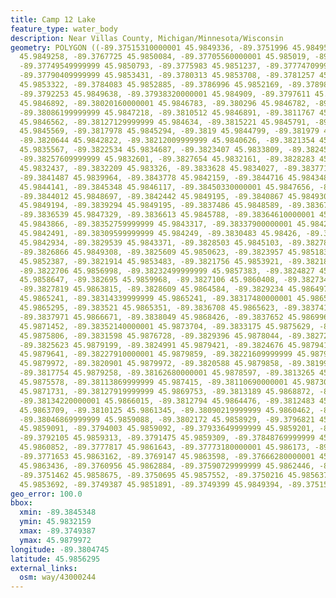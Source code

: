 ```yaml
---
title: Camp 12 Lake
feature_type: water_body
description: Near Villas County, Michigan/Minnesota/Wisconsin
geometry: POLYGON ((-89.37515310000001 45.9849336, -89.3751996 45.9849531, -89.3759536
  45.9849258, -89.3767725 45.9850084, -89.37705560000001 45.985019, -89.3773071 45.9850411,
  -89.37749549999999 45.9850793, -89.3775983 45.9851237, -89.37774709999999 45.9852387,
  -89.37790409999999 45.9853431, -89.3780313 45.9853708, -89.3781257 45.9853707, -89.3782819
  45.9853322, -89.3784083 45.9852885, -89.3786996 45.9852169, -89.3789828 45.9850682,
  -89.3792253 45.9849638, -89.37938320000001 45.984909, -89.3797611 45.9848154, -89.3801386
  45.9846892, -89.38020160000001 45.9846783, -89.380296 45.9846782, -89.3806103 45.9847221,
  -89.38086199999999 45.9847218, -89.3810512 45.9846891, -89.3811767 45.984656, -89.38120809999999
  45.9846562, -89.38127129999999 45.984634, -89.3815221 45.9845791, -89.38167970000001
  45.9845569, -89.3817978 45.9845294, -89.3819 45.9844799, -89.381979 45.9844139,
  -89.3820644 45.9842822, -89.38212009999999 45.9840626, -89.3821354 45.9837769, -89.38219839999999
  45.9835567, -89.3822534 45.9834687, -89.3823407 45.9833809, -89.3824504 45.9833095,
  -89.38257609999999 45.9832601, -89.3827654 45.9832161, -89.3828283 45.9832159, -89.3829853
  45.9832437, -89.3832209 45.983326, -89.3833628 45.9834027, -89.38377199999999 45.9836884,
  -89.3841487 45.9839964, -89.3843778 45.9842159, -89.3844716 45.9843481, -89.3845031
  45.9844141, -89.3845348 45.9846117, -89.38450330000001 45.9847656, -89.384433 45.9848479,
  -89.3844012 45.9848697, -89.3842442 45.9849195, -89.3840867 45.9849305, -89.3840239
  45.9849194, -89.3839294 45.9849195, -89.3837486 45.9848589, -89.38367820000001 45.9847989,
  -89.3836539 45.9847329, -89.3836613 45.9845788, -89.38364610000001 45.984491, -89.38359079999999
  45.9843866, -89.38352759999999 45.9843317, -89.38337900000001 45.9842764, -89.3832219
  45.9842491, -89.38309599999999 45.984249, -89.3830483 45.98426, -89.38299309999999
  45.9842934, -89.3829539 45.9843371, -89.3828503 45.9845103, -89.38278939999999 45.9847547,
  -89.3826866 45.9849308, -89.3825609 45.9850623, -89.3823957 45.9851835, -89.3823015
  45.9852387, -89.3821914 45.9853483, -89.3821756 45.9853921, -89.3821839 45.985436,
  -89.3822706 45.9856998, -89.38232499999999 45.9857383, -89.3824827 45.9857825, -89.3826012
  45.9858647, -89.382695 45.9859968, -89.3827106 45.9860408, -89.382734 45.9862603,
  -89.3827819 45.9863815, -89.3828609 45.9864584, -89.3829234 45.986497, -89.383049
  45.9865241, -89.38314339999999 45.9865241, -89.38317480000001 45.9865355, -89.38342660000001
  45.9865295, -89.383521 45.9865351, -89.3836708 45.9865623, -89.38374140000001 45.986601,
  -89.3837971 45.9866671, -89.3838049 45.9868426, -89.3837652 45.9869966, -89.38368610000001
  45.9871452, -89.38352140000001 45.9873704, -89.3833175 45.9875629, -89.38329210000001
  45.9875806, -89.3831598 45.9876728, -89.3829396 45.9878044, -89.38272000000001 45.987887,
  -89.3825623 45.9879199, -89.3824991 45.9879421, -89.3824676 45.9879419, -89.38240519999999
  45.9879641, -89.38227910000001 45.9879859, -89.38221609999999 45.9879861, -89.38218449999999
  45.9879972, -89.3820901 45.9879972, -89.3820588 45.9879858, -89.3819958 45.9879861,
  -89.3817754 45.9879258, -89.38162680000001 45.9878597, -89.3813265 45.9876511, -89.38123229999999
  45.9875578, -89.38113869999999 45.987415, -89.38110690000001 45.9873045, -89.3811382
  45.9871731, -89.38127919999999 45.9869753, -89.3813189 45.9868872, -89.3813497 45.9867332,
  -89.38134220000001 45.9866015, -89.3812794 45.9864476, -89.3812483 45.9864148, -89.38123179999999
  45.9863709, -89.3810125 45.9861345, -89.38090219999999 45.9860462, -89.3807216 45.9859586,
  -89.38046869999999 45.9859088, -89.3802172 45.9858929, -89.3796821 45.9858984, -89.3795875
  45.9859091, -89.3794003 45.9859092, -89.37933649999999 45.9859201, -89.379242 45.9859202,
  -89.3792105 45.9859313, -89.3791475 45.9859309, -89.37848769999999 45.9860522, -89.3782355
  45.9860852, -89.3777817 45.9861643, -89.37773180000001 45.986173, -89.3773856 45.9862499,
  -89.3771653 45.9863162, -89.3769147 45.9863598, -89.37666280000001 45.9863708, -89.3764113
  45.9863436, -89.3760956 45.9862884, -89.37590729999999 45.9862446, -89.3754902 45.986091,
  -89.3751462 45.9858675, -89.3750695 45.9857552, -89.3750216 45.9856379, -89.37495439999999
  45.9853692, -89.3749387 45.9851891, -89.3749399 45.9849394, -89.37515310000001 45.9849336))
geo_error: 100.0
bbox:
  xmin: -89.3845348
  ymin: 45.9832159
  xmax: -89.3749387
  ymax: 45.9879972
longitude: -89.3804745
latitude: 45.9856295
external_links:
  osm: way/43000244
---
```

